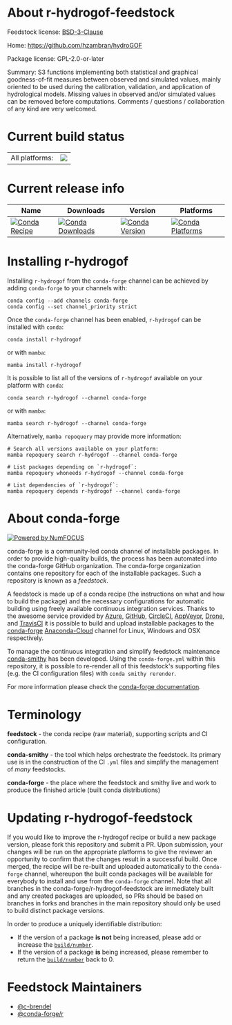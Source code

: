 About r-hydrogof-feedstock
==========================

Feedstock license: [BSD-3-Clause](https://github.com/conda-forge/r-hydrogof-feedstock/blob/main/LICENSE.txt)

Home: https://github.com/hzambran/hydroGOF

Package license: GPL-2.0-or-later

Summary: S3 functions implementing both statistical and graphical goodness-of-fit measures between observed and simulated values, mainly oriented to be used during the calibration, validation, and application of hydrological models. Missing values in observed and/or simulated values can be removed before computations. Comments / questions / collaboration of any kind are very welcomed.

Current build status
====================


<table><tr><td>All platforms:</td>
    <td>
      <a href="https://dev.azure.com/conda-forge/feedstock-builds/_build/latest?definitionId=17225&branchName=main">
        <img src="https://dev.azure.com/conda-forge/feedstock-builds/_apis/build/status/r-hydrogof-feedstock?branchName=main">
      </a>
    </td>
  </tr>
</table>

Current release info
====================

| Name | Downloads | Version | Platforms |
| --- | --- | --- | --- |
| [![Conda Recipe](https://img.shields.io/badge/recipe-r--hydrogof-green.svg)](https://anaconda.org/conda-forge/r-hydrogof) | [![Conda Downloads](https://img.shields.io/conda/dn/conda-forge/r-hydrogof.svg)](https://anaconda.org/conda-forge/r-hydrogof) | [![Conda Version](https://img.shields.io/conda/vn/conda-forge/r-hydrogof.svg)](https://anaconda.org/conda-forge/r-hydrogof) | [![Conda Platforms](https://img.shields.io/conda/pn/conda-forge/r-hydrogof.svg)](https://anaconda.org/conda-forge/r-hydrogof) |

Installing r-hydrogof
=====================

Installing `r-hydrogof` from the `conda-forge` channel can be achieved by adding `conda-forge` to your channels with:

```
conda config --add channels conda-forge
conda config --set channel_priority strict
```

Once the `conda-forge` channel has been enabled, `r-hydrogof` can be installed with `conda`:

```
conda install r-hydrogof
```

or with `mamba`:

```
mamba install r-hydrogof
```

It is possible to list all of the versions of `r-hydrogof` available on your platform with `conda`:

```
conda search r-hydrogof --channel conda-forge
```

or with `mamba`:

```
mamba search r-hydrogof --channel conda-forge
```

Alternatively, `mamba repoquery` may provide more information:

```
# Search all versions available on your platform:
mamba repoquery search r-hydrogof --channel conda-forge

# List packages depending on `r-hydrogof`:
mamba repoquery whoneeds r-hydrogof --channel conda-forge

# List dependencies of `r-hydrogof`:
mamba repoquery depends r-hydrogof --channel conda-forge
```


About conda-forge
=================

[![Powered by
NumFOCUS](https://img.shields.io/badge/powered%20by-NumFOCUS-orange.svg?style=flat&colorA=E1523D&colorB=007D8A)](https://numfocus.org)

conda-forge is a community-led conda channel of installable packages.
In order to provide high-quality builds, the process has been automated into the
conda-forge GitHub organization. The conda-forge organization contains one repository
for each of the installable packages. Such a repository is known as a *feedstock*.

A feedstock is made up of a conda recipe (the instructions on what and how to build
the package) and the necessary configurations for automatic building using freely
available continuous integration services. Thanks to the awesome service provided by
[Azure](https://azure.microsoft.com/en-us/services/devops/), [GitHub](https://github.com/),
[CircleCI](https://circleci.com/), [AppVeyor](https://www.appveyor.com/),
[Drone](https://cloud.drone.io/welcome), and [TravisCI](https://travis-ci.com/)
it is possible to build and upload installable packages to the
[conda-forge](https://anaconda.org/conda-forge) [Anaconda-Cloud](https://anaconda.org/)
channel for Linux, Windows and OSX respectively.

To manage the continuous integration and simplify feedstock maintenance
[conda-smithy](https://github.com/conda-forge/conda-smithy) has been developed.
Using the ``conda-forge.yml`` within this repository, it is possible to re-render all of
this feedstock's supporting files (e.g. the CI configuration files) with ``conda smithy rerender``.

For more information please check the [conda-forge documentation](https://conda-forge.org/docs/).

Terminology
===========

**feedstock** - the conda recipe (raw material), supporting scripts and CI configuration.

**conda-smithy** - the tool which helps orchestrate the feedstock.
                   Its primary use is in the construction of the CI ``.yml`` files
                   and simplify the management of *many* feedstocks.

**conda-forge** - the place where the feedstock and smithy live and work to
                  produce the finished article (built conda distributions)


Updating r-hydrogof-feedstock
=============================

If you would like to improve the r-hydrogof recipe or build a new
package version, please fork this repository and submit a PR. Upon submission,
your changes will be run on the appropriate platforms to give the reviewer an
opportunity to confirm that the changes result in a successful build. Once
merged, the recipe will be re-built and uploaded automatically to the
`conda-forge` channel, whereupon the built conda packages will be available for
everybody to install and use from the `conda-forge` channel.
Note that all branches in the conda-forge/r-hydrogof-feedstock are
immediately built and any created packages are uploaded, so PRs should be based
on branches in forks and branches in the main repository should only be used to
build distinct package versions.

In order to produce a uniquely identifiable distribution:
 * If the version of a package **is not** being increased, please add or increase
   the [``build/number``](https://docs.conda.io/projects/conda-build/en/latest/resources/define-metadata.html#build-number-and-string).
 * If the version of a package **is** being increased, please remember to return
   the [``build/number``](https://docs.conda.io/projects/conda-build/en/latest/resources/define-metadata.html#build-number-and-string)
   back to 0.

Feedstock Maintainers
=====================

* [@c-brendel](https://github.com/c-brendel/)
* [@conda-forge/r](https://github.com/conda-forge/r/)

